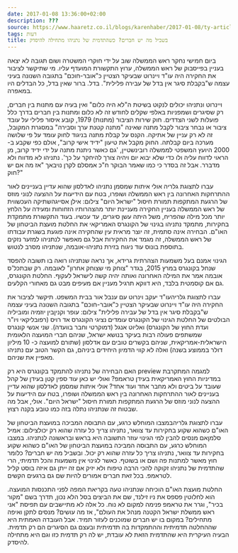 ```yaml
---
date: 2017-01-08 13:36:00+02:00
description: ???
source: https://www.haaretz.co.il/blogs/karenhaber/2017-01-08/ty-article/0000017f-f8f9-d887-a7ff-f8fd9c750000
tags: דעות
title: בשביל מה יש חברים? כשהתדמית של נתניהו מתחילה להיסדק
---
```


ביום חמישי נחקר ראש הממשלה שוב על ידי חוקרי המשטרה ושום תגובה לא יצאה בעניין בפייסבוק של ראש הממשלה, ערוץ התקשורת המועדף עליו. מי שתיקשר לציבור את החקירה היה עו"ד ויינרוט שבעיקר הצטיין כ"אובר-חוכם" בתגובה השנונה בעיני עצמה ש"בקבלת סיגר אין בדל של עבירה פלילית". בדל. ברור שאין בדל, כל הבדלים היו במאפרה.

ויינרוט ונתניהו יכולים לנקוט בשיטת ה"לא היה כלום" ואין בעיה עם מתנות בין חברים, רק שסיגרים ושמפניות באלפי שקלים לחודש זה לא כלום ומתנות בין חברים בדרך כלל פועלות לשני הצדדים. חוק שירות הציבור (מתנות) 1979, קובע איסור פלילי על עובד ציבור או נבחר ציבור לקבל מתנה שאינה "מתנה קטנת ערך וסבירה" במסגרת המקובל, זה לא רק עניין של אתיקה. הקנס על קבלת מתנה בניגוד לחוק עומד על פי שלושה מערכה ביום קבלתה. החוק מקבל את טיעון "ידיד אישי קרוב", אולם כפי שקבע ב- 2000 היועץ המשפטי לממשלה רובינשטיין, 'גם כאשר ניתנת מתנה על ידי ידיד קרוב, מן הראוי לדווח עליה ולו כדי שלא יבוא יום ויהיה צורך להיחקר על כך'. נתניהו לא מדווח ולא מדברר. אבל זה בסדר כי כמו שאמר הבוקר ח"כ אמסלם לקרן נויבאך "אז מה אם יש חוק?"

 עברו לתצוגת גלריה אולי איתות שמסמן נתניהו לאדלסון שהוא עדיין בעניינים לאור ההתרחקות האחרונה בין ראש הממשלה ושופרו, בטח עם הידיעות על ההצעה לנוני מוזס של הרגעת המתקפות תמורת חיסול "ישראל היום" צילום: אילן אסייגהשתיקה העכשווית של ראש הממשלה בעניין החקירה מעניינת יותר מהצהרותיו הזחוחות ומעידה על הלחץ יותר מכל מילה שהפריח, משל היתה עשן סיגרים, עד עכשיו. בעוד התקשורת מתמקדת בחקירות, מתמקד נתניהו בגינוי של הקונגרס האמריקאי את החלטת מועצת הביטחון של האו"ם. הבחירה אינה סתמית, זה יוצר מראית עין שהחקירה אינה פוגעת בשגרת עבודתו של ראש הממשלה, זה מגמד את החקירות אבל גם מאפשר לנתניהו למזער נזקים בתוספת בונוס עוד ניגוח בזירת נתניהו-אובמה, שנתניהו מסרב לנטוש.

הגינוי אמנם בעל משמעות הצהרתית גרידא, אך נראה שנתניהו רואה בו תשובה להפסד שנחל בקונגרס במרץ 2015, בגדר "צוחק מי שצוחק אחרון" לאובמה. רק שבתכל'ס אובמה אמר את המילה האחרונה ואותה יהיה קשה לישראל לעקוף. החלטת הקונגרס, גם אם קוסמטית בלבד, היא דווקא תרגיל מעניין אם מעיפים מבט גם מאחורי הקלעים.

 עברו לתצוגת גלריהעו"ד יעקב וינרוט עם ענבל אור בבית המשפט. תיקשר לציבור את החקירה היה עו"ד ויינרוט שבעיקר הצטיין כ"אובר-חוכם" בתגובה השנונה בעיני עצמה ש"בקבלת סיגר אין בדל של עבירה פלילית" צילום: עופר וקניןבין יוזמיה ומוביליה הבולטים של החלטת הגינוי של הקונגרס עומדים נציגי הקונגרס אד רויס (רפובליקאי ויו"ר ועדת החוץ של הקונגרס) ואליוט אנגל (דמוקרטי וחבר בוועדה). שני אנשי קונגרס שמשתפים פעולה רבות בעיקר בנושא ישראל, שניהם חברי המועצה הלאומית הישראלית-אמריקאית, שניהם בקשרים טובים עם אדלסון (שתורם למועצה כ- 10 מיליון דולר בממוצע בשנה) ואלה לא קווי הדמיון היחידים ביניהם, גם הקשר הטוב עם נתניהו מאפיין את שניהם.

האם הבחירה של נתניהו להתמקד בקונגרס היא רק preview למגמה המתקרבת במדיניות החוץ האמריקאית בעידן טראמפ? ואולי יש כאן עוד ספין קטן בעידן של קהל שעובד על ביטים ולא מחבר אחד ועוד אחד? אולי איתות שמסמן לאדלסון שהוא עדיין בעניינים לאור ההתרחקות האחרונה בין ראש הממשלה ושופרו, בטח עם הידיעות על ההצעה לנוני מוזס של הרגעת המתקפות תמורת חיסול "ישראל היום". אולי, אבל מה שבטוח זה שנתניהו נתלה בזה כמו טובע בקנה רצוץ.

 עברו לתצוגת גלריהבמצבו המוחלש כרגע, עם התבוסה המביכה במועצת הביטחון של האו"ם כשהוא שקוע בחקירות עד צוואר, נתניהו צריך כל עזרה שהוא רק יכולצילום: אמיל סלמןאם מנסים להבין למי הגינוי עוזר התשובה היא בראש ובראשונה לנתניהו. במצבו המוחלש כרגע, עם התבוסה המביכה במועצת הביטחון של האו"ם כשהוא שקוע בחקירות עד צוואר, נתניהו צריך כל עזרה שהוא רק יכול. ובשביל מה יש חברים? כלומר חוץ מאשר למתנות פה ושם או בשוטף. כאשר לגינוי אין משמעות והכל תדמיתי, הרי שהתדמית של נתניהו זקוקה להכי הרבה טיפוח ולא יזיק אם זה ייתן גם איזה בוסט קליל לטראמפ. בכל זאת חברים אמורים להיות שם גם ברגעים הקשים.

החלטת מועצת האו"ם הוכיחה שנתניהו טעה בקריאת המפה לפני התכנסות המועצה. הוא לחלוטין פספס את ניו זילנד, שם את הביצים בסל הלא נכון, תדרך בשם "מקור בכיר", וגרר את טראמפ פנימה למקום לא נוח. כל אלה לא מתיישבים עם תפיסת "אני ראש ממשלת ישראל הקטנה מנהל את העולם", אז מה עושים? מנסים לתקן ואיפה מתחילים? במקום בו יש חברים שמוכנים לעזור תמיד. אבל העובדה האמתית היא שההחלטה תדמיתית וההתמקדות בה תדמיתית ובעצם גם הסיגרים הם רק תדמית. הבעיה העיקרית היא שהתדמית הזאת לא עובדת, יש לה רק תדמית כזו וגם היא מתחילה להיסדק.
